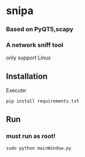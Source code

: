 # snipa
### Based on PyQT5,scapy
### A network sniff tool

only support Linux

## Installation

Execute:

```
pip install requirements.txt

```

## Run


### must run as root!
```
sudo python mainWindow.py
```
